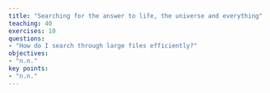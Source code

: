```yaml
---
title: "Searching for the answer to life, the universe and everything"
teaching: 40
exercises: 10
questions:
- "How do I search through large files efficiently?"
objectives:
- "n.n."
key points:
- "n.n."
---
```

